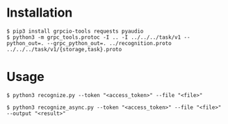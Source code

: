 # Installation

    $ pip3 install grpcio-tools requests pyaudio
    $ python3 -m grpc_tools.protoc -I .. -I ../../../task/v1 --python_out=. --grpc_python_out=. ../recognition.proto ../../../task/v1/{storage,task}.proto

# Usage

    $ python3 recognize.py --token "<access_token>" --file "<file>"
    
    $ python3 recognize_async.py --token "<access_token>" --file "<file>" --output "<result>"
